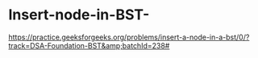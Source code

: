 # Insert-node-in-BST-
https://practice.geeksforgeeks.org/problems/insert-a-node-in-a-bst/0/?track=DSA-Foundation-BST&amp;batchId=238#
